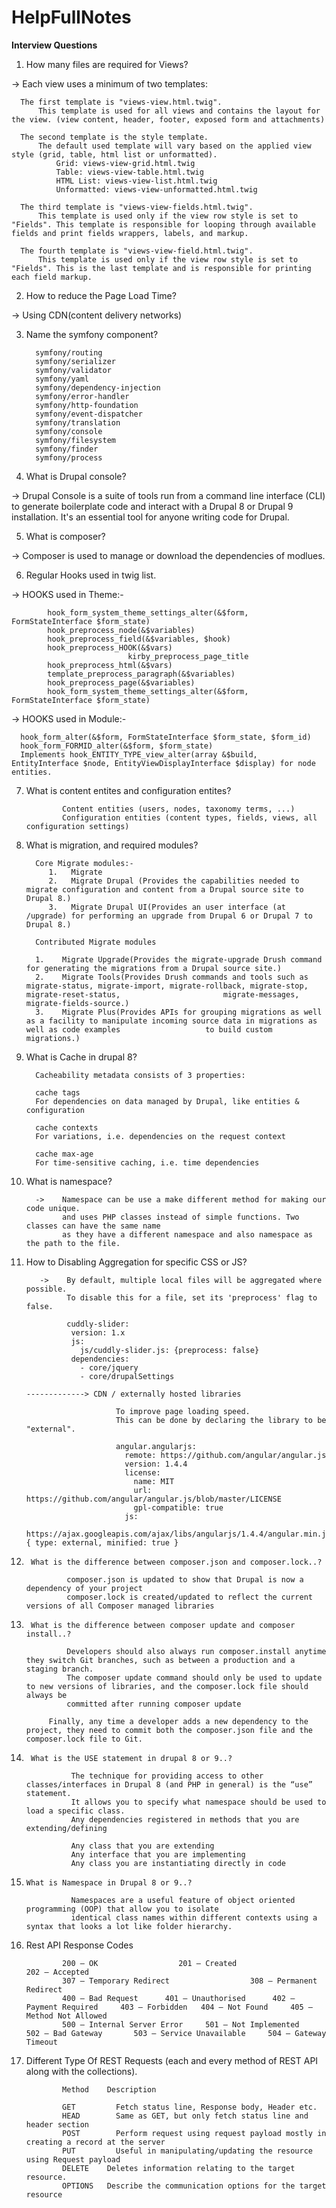 # HelpFullNotes

**Interview Questions**

1.    How many files are required for Views?

->    Each view uses a minimum of two templates:

      The first template is "views-view.html.twig". 
          This template is used for all views and contains the layout for the view. (view content, header, footer, exposed form and attachments)

      The second template is the style template. 
          The default used template will vary based on the applied view style (grid, table, html list or unformatted).
              Grid: views-view-grid.html.twig
              Table: views-view-table.html.twig
              HTML List: views-view-list.html.twig
              Unformatted: views-view-unformatted.html.twig

      The third template is "views-view-fields.html.twig". 
          This template is used only if the view row style is set to "Fields". This template is responsible for looping through available fields and print fields wrappers, labels, and markup.

      The fourth template is "views-view-field.html.twig". 
          This template is used only if the view row style is set to "Fields". This is the last template and is responsible for printing each field markup.
             
2.    How to reduce the Page Load Time?

->    Using CDN(content delivery networks)

3.    Name the symfony component?

            symfony/routing
            symfony/serializer
            symfony/validator
            symfony/yaml
            symfony/dependency-injection
            symfony/error-handler
            symfony/http-foundation
            symfony/event-dispatcher
            symfony/translation
            symfony/console
            symfony/filesystem
            symfony/finder
            symfony/process
      
4.    What is Drupal console?

->    Drupal Console is a suite of tools run from a command line interface (CLI) to generate boilerplate code and interact with a Drupal 8 or Drupal 9 installation. 
      It's an essential tool for anyone writing code for Drupal.
      
5.    What is composer?

->    Composer is used to manage or download the dependencies of modlues.      
      
6.    Regular Hooks used in twig list.

->    HOOKS used in Theme:-

            hook_form_system_theme_settings_alter(&$form, FormStateInterface $form_state)
            hook_preprocess_node(&$variables)
            hook_preprocess_field(&$variables, $hook)
            hook_preprocess_HOOK(&$vars)
                              kirby_preprocess_page_title
            hook_preprocess_html(&$vars)
            template_preprocess_paragraph(&$variables)
            hook_preprocess_page(&$variables)
            hook_form_system_theme_settings_alter(&$form, FormStateInterface $form_state)
            
->    HOOKS used in Module:-
      
      hook_form_alter(&$form, FormStateInterface $form_state, $form_id)
      hook_form_FORMID_alter(&$form, $form_state)
      Implements hook_ENTITY_TYPE_view_alter(array &$build, EntityInterface $node, EntityViewDisplayInterface $display) for node entities.
      
7.    What is content entites and configuration entites?

                  Content entities (users, nodes, taxonomy terms, ...)
                  Configuration entities (content types, fields, views, all configuration settings)
                  
8.    What is migration, and required modules?

            Core Migrate modules:-
               1.   Migrate
               2.   Migrate Drupal (Provides the capabilities needed to migrate configuration and content from a Drupal source site to Drupal 8.)
               3.   Migrate Drupal UI(Provides an user interface (at /upgrade) for performing an upgrade from Drupal 6 or Drupal 7 to Drupal 8.)

            Contributed Migrate modules

            1.    Migrate Upgrade(Provides the migrate-upgrade Drush command for generating the migrations from a Drupal source site.)
            2.    Migrate Tools(Provides Drush commands and tools such as migrate-status, migrate-import, migrate-rollback, migrate-stop, migrate-reset-status,                       migrate-messages, migrate-fields-source.)
            3.    Migrate Plus(Provides APIs for grouping migrations as well as a facility to manipulate incoming source data in migrations as well as code examples                   to build custom migrations.)


9.    What is Cache in drupal 8?
      
            Cacheability metadata consists of 3 properties:

            cache tags
            For dependencies on data managed by Drupal, like entities & configuration

            cache contexts
            For variations, i.e. dependencies on the request context

            cache max-age
            For time-sensitive caching, i.e. time dependencies


10.   What is namespace?

            ->    Namespace can be use a make different method for making our code unique. 
                  and uses PHP classes instead of simple functions. Two classes can have the same name
                  as they have a different namespace and also namespace as the path to the file.
                  
            
 11.  How to Disabling Aggregation for specific CSS or JS?
 
             ->    By default, multiple local files will be aggregated where possible. 
                   To disable this for a file, set its 'preprocess' flag to false.
                   
                   cuddly-slider:
                    version: 1.x
                    js:
                      js/cuddly-slider.js: {preprocess: false}
                    dependencies:
                      - core/jquery
                      - core/drupalSettings
                     
          -------------> CDN / externally hosted libraries
                        
                              To improve page loading speed.
                              This can be done by declaring the library to be "external".
                              
                              angular.angularjs:
                                remote: https://github.com/angular/angular.js
                                version: 1.4.4
                                license:
                                  name: MIT
                                  url: https://github.com/angular/angular.js/blob/master/LICENSE
                                  gpl-compatible: true
                                js:
                                  https://ajax.googleapis.com/ajax/libs/angularjs/1.4.4/angular.min.js: { type: external, minified: true }
           
           
 12.      What is the difference between composer.json and composer.lock..?
            
                  composer.json is updated to show that Drupal is now a dependency of your project
                  composer.lock is created/updated to reflect the current versions of all Composer managed libraries
                 
 13.      What is the difference between composer update and composer install..?
 
                  Developers should also always run composer.install anytime they switch Git branches, such as between a production and a staging branch.
                  The composer update command should only be used to update to new versions of libraries, and the composer.lock file should always be
                  committed after running composer update
                  
              Finally, any time a developer adds a new dependency to the project, they need to commit both the composer.json file and the composer.lock file to Git.

14.      What is the USE statement in drupal 8 or 9..?
      
                  The technique for providing access to other classes/interfaces in Drupal 8 (and PHP in general) is the “use” statement. 
                  It allows you to specify what namespace should be used to load a specific class.
                  Any dependencies registered in methods that you are extending/defining
                  
                  Any class that you are extending
                  Any interface that you are implementing
                  Any class you are instantiating directly in code
                  
15.     What is Namespace in Drupal 8 or 9..?

                  Namespaces are a useful feature of object oriented programming (OOP) that allow you to isolate 
                  identical class names within different contexts using a syntax that looks a lot like folder hierarchy.
                  
16.   Rest API Response Codes

                  200 – OK                  201 – Created                  202 – Accepted
                  307 – Temporary Redirect                  308 – Permanent Redirect                  
                  400 – Bad Request      401 – Unauthorised      402 – Payment Required     403 – Forbidden   404 – Not Found     405 – Method Not Allowed
                  500 – Internal Server Error     501 – Not Implemented      502 – Bad Gateway       503 – Service Unavailable     504 – Gateway Timeout

17.   Different Type Of REST Requests (each and every method of REST API along with the collections).

                  Method	Description
                  
                  GET	      Fetch status line, Response body, Header etc.
                  HEAD	      Same as GET, but only fetch status line and header section
                  POST	      Perform request using request payload mostly in creating a record at the server
                  PUT	      Useful in manipulating/updating the resource using Request payload
                  DELETE	Deletes information relating to the target resource.
                  OPTIONS	Describe the communication options for the target resource

